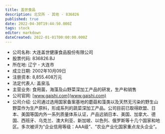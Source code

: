 ```yaml
---
title: 盖世食品
description: 北交所 - 其他 - 836826
published: true
date: 2022-04-30T19:44:50.000Z
tags: stock
editor: markdown
dateCreated: 2022-01-01T00:00:00.000Z
---
```


- 公司名称: 大连盖世健康食品股份有限公司
- 股票代码: 836826.BJ
- 所在地: 辽宁 - 大连市
- 成立日期: 2002年10月09日
- 注册资本: 8,855.408万元
- 法定代表人: 盖泉泓
- 主营业务: 食用菌，海藻及山野菜深加工产品的研发，生产和销售
- 公司官网: [www.gaishi.com](www.gaishi.com)
- 公司介绍: 公司通过选用国家备案基地的蘑菇和藻类以及天然无污染的野生山野菜作为生产原料，形成系列的蔬菜深加工产品。公司目前已取得欧盟、日本、美国等国内外一系列质量体系认证，产品远销日本、美国、加拿大、德国、西班牙、乌克兰、澳大利亚、新加坡、以色列、俄罗斯等十几个国家和地区。多次被评为“企业信用等级：AAA级”、“农业产业化国家重点龙头企业”。


